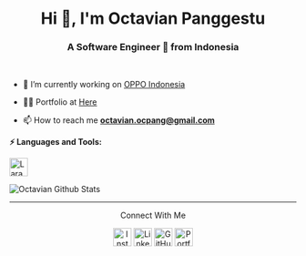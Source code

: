 <h1 align="center">Hi 👋, I'm Octavian Panggestu</h1>
<h3 align="center">A Software Engineer 🚀 from Indonesia</h3>

<br>

- 🔭 I’m currently working on [OPPO Indonesia](https://www.oppo.com/id/)

- 👨‍💻 Portfolio at [Here](https://ocpang.github.io/)

- 📫 How to reach me **octavian.ocpang@gmail.com**

**⚡ Languages and Tools:**  

<img src="https://img.shields.io/badge/Laravel-FF2D20?style=for-the-badge&logo=laravel&logoColor=white" height="32px" alt="Laravel">

![Octavian Github Stats](https://github-readme-stats.vercel.app/api?username=ocpang&show_icons=true&hide_border=true)

***********************************

<p align="center">Connect With Me</p>
<p align="center">
    <a href="https://www.instagram.com/octavian.png/" target="_blank"><img src="https://img.shields.io/badge/Instagram-%23E4405F.svg?&style=flat-square&logo=instagram&logoColor=white" height="32px" alt="Instagram"></a>
    <a href="https://www.linkedin.com/in/octavianpanggestu/" target="_blank"><img src="https://img.shields.io/badge/LinkedIn-0077B5?style=for-the-badge&logo=linkedin&logoColor=white" height="32px" alt="LinkedIn"></a>
    <a href="https://github.com/ocpang" target="_blank"><img src="https://img.shields.io/badge/GitHub-100000?style=for-the-badge&logo=github&logoColor=white" height="32px" alt="GitHub"></a>
    <a href="https://ocpang.github.io/" target="_blank"><img src="https://img.shields.io/badge/Portfolio-238636?style=for-the-badge&logo=website&logoColor=white" height="32px" alt="Portfolio"></a>
</p>
<br>
